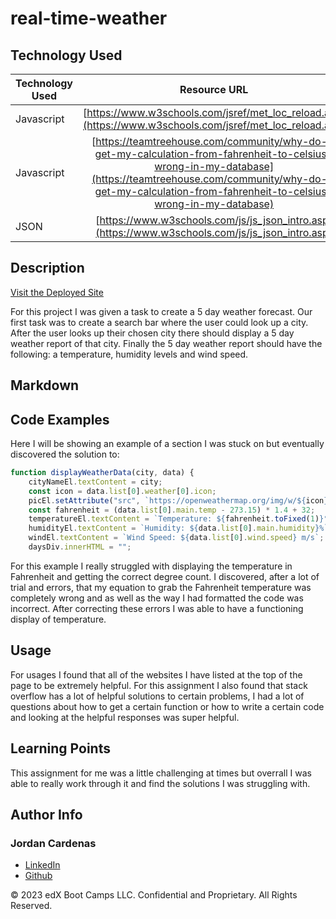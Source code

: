 # real-time-weather


## Technology Used 

| Technology Used         | Resource URL           | 
| ------------- |:-------------:| 
| Javascript    | [https://www.w3schools.com/jsref/met_loc_reload.asp](https://www.w3schools.com/jsref/met_loc_reload.asp)  
| Javascript   | [https://teamtreehouse.com/community/why-do-i-get-my-calculation-from-fahrenheit-to-celsius-wrong-in-my-database](https://teamtreehouse.com/community/why-do-i-get-my-calculation-from-fahrenheit-to-celsius-wrong-in-my-database) 
| JSON| [https://www.w3schools.com/js/js_json_intro.asp](https://www.w3schools.com/js/js_json_intro.asp) |


## Description 

[Visit the Deployed Site](https://408broncos.github.io/real-time-weather/)

For this project I was given a task to create a 5 day weather forecast. Our first task was to create a search bar where the user could look up a city. After the user looks up their chosen city there should display a 5 day weather report of that city. Finally the 5 day weather report should have the following: a temperature, humidity levels and wind speed.

## Markdown



## Code Examples

Here I will be showing an example of a section I was stuck on but eventually discovered the solution to:


```js
function displayWeatherData(city, data) {
    cityNameEl.textContent = city;
    const icon = data.list[0].weather[0].icon;
    picEl.setAttribute("src", `https://openweathermap.org/img/w/${icon}.png`);
    const fahrenheit = (data.list[0].main.temp - 273.15) * 1.4 + 32;
    temperatureEl.textContent = `Temperature: ${fahrenheit.toFixed(1)}°F`;
    humidityEl.textContent = `Humidity: ${data.list[0].main.humidity}%`;
    windEl.textContent = `Wind Speed: ${data.list[0].wind.speed} m/s`;
    daysDiv.innerHTML = "";
```

For this example I really struggled with displaying the temperature in Fahrenheit and getting the correct degree count. I discovered, after a lot of trial and errors, that my equation to grab the Fahrenheit temperature was completely wrong and as well as the way I had formatted the code was incorrect. After correcting these errors I was able to have a functioning display of temperature.


## Usage 

For usages I found that all of the websites I have listed at the top of the page to be extremely helpful. For this assignment I also found that stack overflow has a lot of helpful solutions to certain problems, I had a lot of questions about how to get a certain function or how to write a certain code and looking at the helpful responses was super helpful.


## Learning Points 

This assignment for me was a little challenging at times but overrall I was able to really work through it and find the solutions I was struggling with.

## Author Info

### Jordan Cardenas 
* [LinkedIn](https://www.linkedin.com/in/jordan-cardenas-87a58520b/)
* [Github](https://github.com/408broncos)

© 2023 edX Boot Camps LLC. Confidential and Proprietary. All Rights Reserved.

